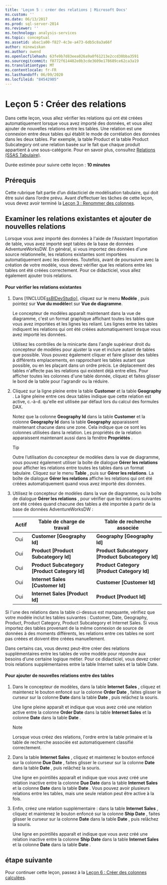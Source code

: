 ```yaml
---
title: 'Leçon 5 : créer des relations | Microsoft Docs'
ms.custom: ''
ms.date: 06/13/2017
ms.prod: sql-server-2014
ms.reviewer: ''
ms.technology: analysis-services
ms.topic: conceptual
ms.assetid: abac1a00-f827-4c3e-a473-6db5c8a3a66f
author: minewiskan
ms.author: owend
ms.openlocfilehash: 63fe9b7d83eea026a9a0f61213e2ccd30bba3591
ms.sourcegitcommit: f0772f614482e0b3cde3609e178689ce62ca3a19
ms.translationtype: MT
ms.contentlocale: fr-FR
ms.lasthandoff: 06/09/2020
ms.locfileid: "84542905"
---
```

# <a name="lesson-5-create-relationships"></a>Leçon 5 : Créer des relations
  Dans cette leçon, vous allez vérifier les relations qui ont été créées automatiquement lorsque vous avez importé des données, et vous allez ajouter de nouvelles relations entre les tables. Une relation est une connexion entre deux tables qui établit le mode de corrélation des données dans les deux tables. Par exemple, la table Product et la table Product Subcategory ont une relation basée sur le fait que chaque produit appartient à une sous-catégorie. Pour en savoir plus, consultez [Relations &#40;SSAS Tabulaire&#41;](tabular-models/relationships-ssas-tabular.md).  
  
 Durée estimée pour suivre cette leçon : **10 minutes**  
  
## <a name="prerequisites"></a>Prérequis  
 Cette rubrique fait partie d’un didacticiel de modélisation tabulaire, qui doit être suivi dans l’ordre prévu. Avant d’effectuer les tâches de cette leçon, vous devez avoir terminé la [Leçon 3 : Renommer des colonnes](rename-columns.md).  
  
## <a name="review-existing-relationships-and-add-new-relationships"></a>Examiner les relations existantes et ajouter de nouvelles relations  
 Lorsque vous avez importé des données à l'aide de l'Assistant Importation de table, vous avez importé sept tables de la base de données AdventureWorksDW. En général, si vous importez des données d'une source relationnelle, les relations existantes sont importées automatiquement avec les données. Toutefois, avant de poursuivre avec la création de votre modèle, vous devez vérifier que les relations entre les tables ont été créées correctement. Pour ce didacticiel, vous allez également ajouter trois relations.  
  
#### <a name="to-review-existing-relationships"></a>Pour vérifier les relations existantes  
  
1.  Dans [!INCLUDE[ssBIDevStudio](../includes/ssbidevstudio-md.md)], cliquez sur le menu **Modèle** , puis pointez sur **Vue du modèle**et sur **Vue de diagramme**.  
  
     Le concepteur de modèles apparaît maintenant dans la vue de diagramme, c'est un format graphique affichant toutes les tables que vous avez importées et les lignes les reliant. Les lignes entre les tables indiquent les relations qui ont été créées automatiquement lorsque vous avez importé les données.  
  
     Utilisez les contrôles de la minicarte dans l'angle supérieur droit du concepteur de modèles pour ajuster la vue et inclure autant de tables que possible. Vous pouvez également cliquer et faire glisser des tables à différents emplacements, en rapprochant les tables autant que possible, ou en les plaçant dans un ordre précis. Le déplacement des tables n'affecte pas les relations qui existent déjà entre elles. Pour afficher toutes les colonnes d'une table donnée, cliquez et faites glisser le bord de la table pour l'agrandir ou la réduire.  
  
2.  Cliquez sur la ligne pleine entre la table **Customer** et la table **Geography** . La ligne pleine entre ces deux tables indique que cette relation est active, c.-à-d. qu'elle est utilisée par défaut lors du calcul des formules DAX.  
  
     Notez que la colonne **Geography Id** dans la table **Customer** et la colonne **Geography Id** dans la table **Geography** apparaissent maintenant chacune dans une zone. Cela indique que ce sont les colonnes utilisées dans la relation. Les propriétés de la relation apparaissent maintenant aussi dans la fenêtre **Propriétés** .  
  
    > [!TIP]  
    >  Outre l’utilisation du concepteur de modèles dans la vue de diagramme, vous pouvez également utiliser la boîte de dialogue **Gérer les relations** pour afficher les relations entre toutes les tables dans un format tabulaire. Cliquez sur le menu **Table** , puis sur **Gérer les relations**. La boîte de dialogue **Gérer les relations** affiche les relations qui ont été créées automatiquement quand vous avez importé des données.  
  
3.  Utilisez le concepteur de modèles dans la vue de diagramme, ou la boîte de dialogue **Gérer les relations** , pour vérifier que les relations suivantes ont été créées quand chacune des tables a été importée à partir de la base de données AdventureWorksDW :  
  
    |Actif|Table de charge de travail|Table de recherche associée|  
    |------------|-----------|--------------------------|  
    |Oui|**Customer [Geography Id]**|**Geography [Geography Id]**|  
    |Oui|**Product [Product Subcategory Id]**|**Product Subcategory [Product Subcategory Id]**|  
    |Oui|**Product Subcategory [Product Category Id]**|**Product Category [Product Category Id]**|  
    |Oui|**Internet Sales [Customer Id]**|**Customer [Customer Id]**|  
    |Oui|**Internet Sales [Product Id]**|**Product [Product Id]**|  
  
 Si l'une des relations dans la table ci-dessus est manquante, vérifiez que votre modèle inclut les tables suivantes : Customer, Date, Geography, Product, Product Category, Product Subcategory et Internet Sales. Si vous importez des tables provenant de la même connexion de source de données à des moments différents, les relations entre ces tables ne sont pas créées et doivent être créées manuellement.  
  
 Dans certains cas, vous devrez peut-être créer des relations supplémentaires entre les tables de votre modèle pour répondre aux besoins d’une certaine logique métier. Pour ce didacticiel, vous devez créer trois relations supplémentaires entre la table Internet sales et la table Date.  
  
#### <a name="to-add-new-relationships-between-tables"></a>Pour ajouter de nouvelles relations entre des tables  
  
1.  Dans le concepteur de modèles, dans la table **Internet Sales** , cliquez et maintenez le bouton enfoncé sur la colonne **Order Date** , faites glisser le curseur sur la colonne **Date** dans la table **Date** , puis relâchez la souris.  
  
     Une ligne pleine apparaît et indique que vous avez créé une relation active entre la colonne **Order Date** dans la table **Internet Sales** et la colonne **Date** dans la table **Date** .  
  
    > [!NOTE]  
    >  Lorsque vous créez des relations, l'ordre entre la table primaire et la table de recherche associée est automatiquement classifié correctement.  
  
2.  Dans la table **Internet Sales** , cliquez et maintenez le bouton enfoncé sur la colonne **Due Date** , faites glisser le curseur sur la colonne **Date** dans la table **Date** , puis relâchez la souris.  
  
     Une ligne en pointillés apparaît et indique que vous avez créé une relation inactive entre la colonne **Due Date** dans la table **Internet Sales** et la colonne **Date** dans la table **Date** . Vous pouvez avoir plusieurs relations entre les tables, mais une seule relation peut être active à la fois.  
  
3.  Enfin, créez une relation supplémentaire : dans la table **Internet Sales** , cliquez et maintenez le bouton enfoncé sur la colonne **Ship Date** , faites glisser le curseur sur la colonne **Date** dans la table **Date** , puis relâchez la souris.  
  
     Une ligne en pointillés apparaît et indique que vous avez créé une relation inactive entre la colonne **Ship Date** dans la table **Internet Sales** et la colonne **Date** dans la table **Date** .  
  
## <a name="next-step"></a>étape suivante  
 Pour continuer cette leçon, passez à la [Leçon 6 : Créer des colonnes calculées](lesson-5-create-calculated-columns.md).  
  
  
